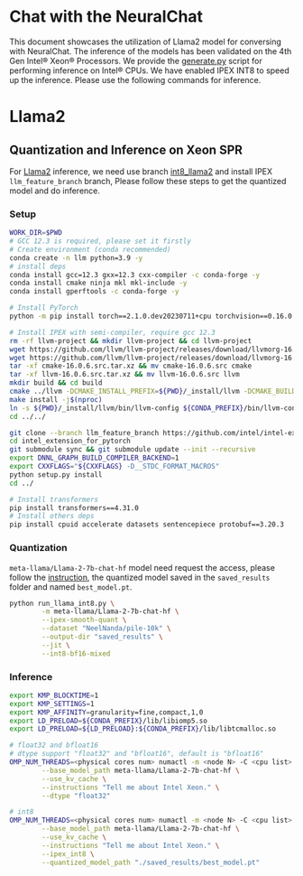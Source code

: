 Chat with the NeuralChat
============

This document showcases the utilization of Llama2 model for conversing with NeuralChat. The inference of the models has been validated on the 4th Gen Intel® Xeon® Processors. We provide the [generate.py](./generate.py) script for performing inference on Intel® CPUs. We have enabled IPEX INT8 to speed up the inference. Please use the following commands for inference.


# Llama2

## Quantization and Inference on Xeon SPR

For [Llama2](https://huggingface.co/meta-llama/Llama-2-7b-chat-hf) inference, we need use branch [int8_llama2](https://github.com/intel/intel-extension-for-transformers/tree/int8_llama2/workflows/chatbot/inference) and install IPEX `llm_feature_branch` branch, Please follow these steps to get the quantized model and do inference.
### Setup
```bash
WORK_DIR=$PWD
# GCC 12.3 is required, please set it firstly
# Create environment (conda recommended)
conda create -n llm python=3.9 -y
# install deps
conda install gcc=12.3 gxx=12.3 cxx-compiler -c conda-forge -y
conda install cmake ninja mkl mkl-include -y
conda install gperftools -c conda-forge -y

# Install PyTorch
python -m pip install torch==2.1.0.dev20230711+cpu torchvision==0.16.0.dev20230711+cpu torchaudio==2.1.0.dev20230711+cpu --index-url https://download.pytorch.org/whl/nightly/cpu

# Install IPEX with semi-compiler, require gcc 12.3
rm -rf llvm-project && mkdir llvm-project && cd llvm-project
wget https://github.com/llvm/llvm-project/releases/download/llvmorg-16.0.6/cmake-16.0.6.src.tar.xz
wget https://github.com/llvm/llvm-project/releases/download/llvmorg-16.0.6/llvm-16.0.6.src.tar.xz
tar -xf cmake-16.0.6.src.tar.xz && mv cmake-16.0.6.src cmake
tar -xf llvm-16.0.6.src.tar.xz && mv llvm-16.0.6.src llvm
mkdir build && cd build
cmake ../llvm -DCMAKE_INSTALL_PREFIX=${PWD}/_install/llvm -DCMAKE_BUILD_TYPE=Release -DLLVM_TARGETS_TO_BUILD=X86 -DLLVM_INCLUDE_TESTS=OFF -DLLVM_INCLUDE_EXAMPLES=OFF -DLLVM_ENABLE_TERMINFO=OFF -DLLVM_INCLUDE_BENCHMARKS=OFF -DCMAKE_CXX_FLAGS="-D_GLIBCXX_USE_CXX11_ABI=0"
make install -j$(nproc)
ln -s ${PWD}/_install/llvm/bin/llvm-config ${CONDA_PREFIX}/bin/llvm-config-13
cd ../../

git clone --branch llm_feature_branch https://github.com/intel/intel-extension-for-pytorch.git
cd intel_extension_for_pytorch
git submodule sync && git submodule update --init --recursive
export DNNL_GRAPH_BUILD_COMPILER_BACKEND=1
export CXXFLAGS="${CXXFLAGS} -D__STDC_FORMAT_MACROS"
python setup.py install
cd ../

# Install transformers
pip install transformers==4.31.0
# Install others deps
pip install cpuid accelerate datasets sentencepiece protobuf==3.20.3
````
### Quantization
`meta-llama/Llama-2-7b-chat-hf` model need request the access, please follow the [instruction](https://huggingface.co/meta-llama/Llama-2-7b-hf), the quantized model saved in the `saved_results` folder and named `best_model.pt`.

```bash
python run_llama_int8.py \
        -m meta-llama/Llama-2-7b-chat-hf \
        --ipex-smooth-quant \
        --dataset "NeelNanda/pile-10k" \
        --output-dir "saved_results" \
        --jit \
        --int8-bf16-mixed
```

### Inference

```bash
export KMP_BLOCKTIME=1
export KMP_SETTINGS=1
export KMP_AFFINITY=granularity=fine,compact,1,0
export LD_PRELOAD=${CONDA_PREFIX}/lib/libiomp5.so
export LD_PRELOAD=${LD_PRELOAD}:${CONDA_PREFIX}/lib/libtcmalloc.so

# float32 and bfloat16
# dtype support "float32" and "bfloat16", default is "bfloat16"
OMP_NUM_THREADS=<physical cores num> numactl -m <node N> -C <cpu list> python  generate.py \
        --base_model_path meta-llama/Llama-2-7b-chat-hf \
        --use_kv_cache \
        --instructions "Tell me about Intel Xeon." \
        --dtype "float32"

# int8
OMP_NUM_THREADS=<physical cores num> numactl -m <node N> -C <cpu list> python  generate.py \
        --base_model_path meta-llama/Llama-2-7b-chat-hf \
        --use_kv_cache \
        --instructions "Tell me about Intel Xeon." \
        --ipex_int8 \
        --quantized_model_path "./saved_results/best_model.pt"
```




